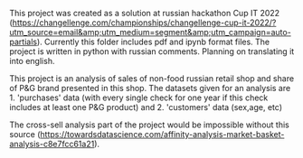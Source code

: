 This project was created as a solution at russian hackathon Cup IT 2022 (https://changellenge.com/championships/changellenge-cup-it-2022/?utm_source=email&amp;utm_medium=segment&amp;utm_campaign=auto-partials). 
Currently this folder includes pdf and ipynb format files. The project is written in python with russian comments. Planning on translating it into english. 

This project is an analysis of sales of non-food russian retail shop and share of P&G brand presented in this shop. 
The datasets given for an analysis are 1. 'purchases' data (with every single check for one year if this check includes at least one P&G product) and 2. 'customers' data (sex,age, etc) 

The cross-sell analysis part of the project would be impossible without this source (https://towardsdatascience.com/affinity-analysis-market-basket-analysis-c8e7fcc61a21).
